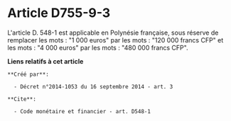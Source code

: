 # Article D755-9-3

L'article D. 548-1 est applicable en Polynésie française, sous réserve de remplacer les mots : "1 000 euros" par les mots :
"120 000 francs CFP" et les mots : "4 000 euros" par les mots : "480 000 francs CFP".

**Liens relatifs à cet article**

	**Créé par**:

	  - Décret n°2014-1053 du 16 septembre 2014 - art. 3

	**Cite**:

	  - Code monétaire et financier - art. D548-1
